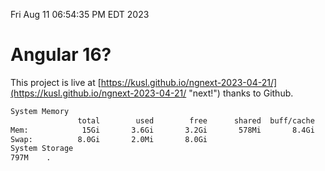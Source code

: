 Fri Aug 11 06:54:35 PM EDT 2023

# Angular 16?


This project is live at [https://kusl.github.io/ngnext-2023-04-21/](https://kusl.github.io/ngnext-2023-04-21/ "next!") thanks to Github.

```bash
System Memory
               total        used        free      shared  buff/cache   available
Mem:            15Gi       3.6Gi       3.2Gi       578Mi       8.4Gi        10Gi
Swap:          8.0Gi       2.0Mi       8.0Gi
System Storage
797M	.
